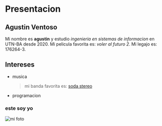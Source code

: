 # Presentacion

## Agustin Ventoso

Mi nombre es **agustin** y estudio *ingenieria en sistemas de informacion* en UTN-BA desde 2020.
Mi pelicula favorita es: *voler al futuro 2*.
Mi legajo es: 176264-3.

## Intereses
- musica 
    > mi banda favorita es: [soda stereo](https://www.youtube.com/channel/UC_MAancGcA0YeACrpSwokhQ)
- programacion

### este soy yo
 ![mi foto](https://i.imgur.com/WcfqnZt.jpg)
 